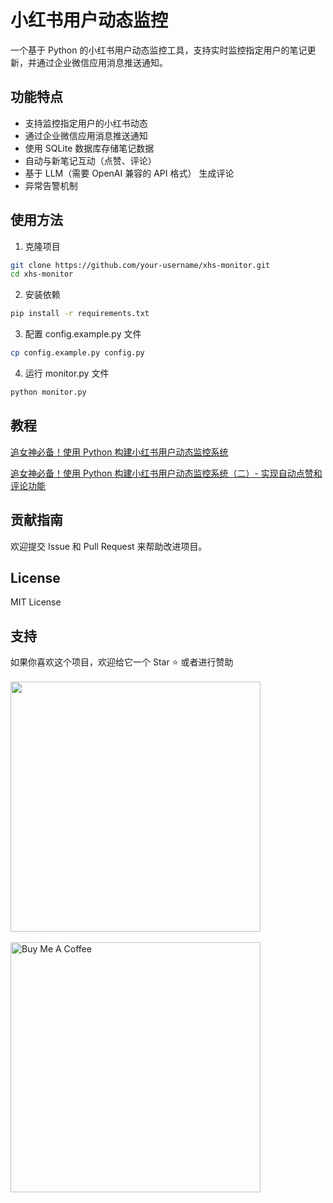 # 小红书用户动态监控

一个基于 Python 的小红书用户动态监控工具，支持实时监控指定用户的笔记更新，并通过企业微信应用消息推送通知。

## 功能特点

- 支持监控指定用户的小红书动态
- 通过企业微信应用消息推送通知
- 使用 SQLite 数据库存储笔记数据
- 自动与新笔记互动（点赞、评论）
- 基于 LLM（需要 OpenAI 兼容的 API 格式） 生成评论
- 异常告警机制

## 使用方法

1. 克隆项目
```bash
git clone https://github.com/your-username/xhs-monitor.git
cd xhs-monitor
```
2. 安装依赖
```bash
pip install -r requirements.txt
```
3. 配置 config.example.py 文件
```bash
cp config.example.py config.py
```
4. 运行 monitor.py 文件
```bash
python monitor.py
```
## 教程

[追女神必备！使用 Python 构建小红书用户动态监控系统](./docs/追女神必备！使用%20Python%20构建小红书用户动态监控系统.md)  

[追女神必备！使用 Python 构建小红书用户动态监控系统（二）- 实现自动点赞和评论功能](./docs/追女神必备！使用%20Python%20构建小红书用户动态监控系统（二）-%20实现自动点赞和评论功能.md)

## 贡献指南

欢迎提交 Issue 和 Pull Request 来帮助改进项目。

## License
MIT License

## 支持

如果你喜欢这个项目，欢迎给它一个 Star ⭐️
或者进行赞助
<br />
<br />
<img src="https://pic.otaku.ren/20240212/AQADPrgxGwoIWFZ-.jpg" style="width: 400px;"/>
<br />
<br />
<a href="https://www.buymeacoffee.com/beilunyang" target="_blank"><img src="https://cdn.buymeacoffee.com/buttons/v2/default-blue.png" alt="Buy Me A Coffee" style="width: 400px;" ></a>
